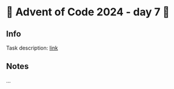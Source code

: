 # 🎄 Advent of Code 2024 - day 7 🎄

## Info

Task description: [link](https://adventofcode.com/2024/day/7)

## Notes

...

